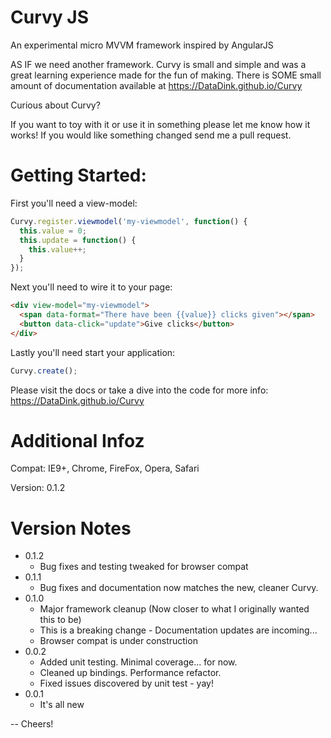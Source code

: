 # Curvy JS
An experimental micro MVVM framework inspired by AngularJS

AS IF we need another framework. Curvy is small and simple and was a great learning experience made for the fun of making.
There is SOME small amount of documentation available at https://DataDink.github.io/Curvy

Curious about Curvy?

If you want to toy with it or use it in something please let me know how it works!
If you would like something changed send me a pull request.

# Getting Started:

First you'll need a view-model:
```javascript
Curvy.register.viewmodel('my-viewmodel', function() {
  this.value = 0;
  this.update = function() {
    this.value++;
  }
});
```

Next you'll need to wire it to your page:
```html
<div view-model="my-viewmodel">
  <span data-format="There have been {{value}} clicks given"></span>
  <button data-click="update">Give clicks</button>
</div>
```

Lastly you'll need start your application:
```javascript
Curvy.create();
```

Please visit the docs or take a dive into the code for more info: https://DataDink.github.io/Curvy

# Additional Infoz

Compat: IE9+, Chrome, FireFox, Opera, Safari

Version: 0.1.2

# Version Notes

* 0.1.2
   * Bug fixes and testing tweaked for browser compat
* 0.1.1
   * Bug fixes and documentation now matches the new, cleaner Curvy.
* 0.1.0
   * Major framework cleanup (Now closer to what I originally wanted this to be)
   * This is a breaking change - Documentation updates are incoming...
   * Browser compat is under construction
* 0.0.2
   * Added unit testing. Minimal coverage... for now.
   * Cleaned up bindings. Performance refactor.
   * Fixed issues discovered by unit test - yay!
* 0.0.1
   * It's all new

-- Cheers!
